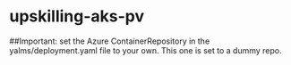 # upskilling-aks-pv

##Important:
set the Azure ContainerRepository in the yalms/deployment.yaml file to your own.
This one is set to a dummy repo.